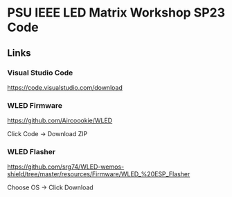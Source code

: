 # PSU IEEE LED Matrix Workshop SP23 Code

## Links

### Visual Studio Code
https://code.visualstudio.com/download

### WLED Firmware
https://github.com/Aircoookie/WLED

Click Code -> Download ZIP

### WLED Flasher
https://github.com/srg74/WLED-wemos-shield/tree/master/resources/Firmware/WLED_%20ESP_Flasher

Choose OS -> Click Download
